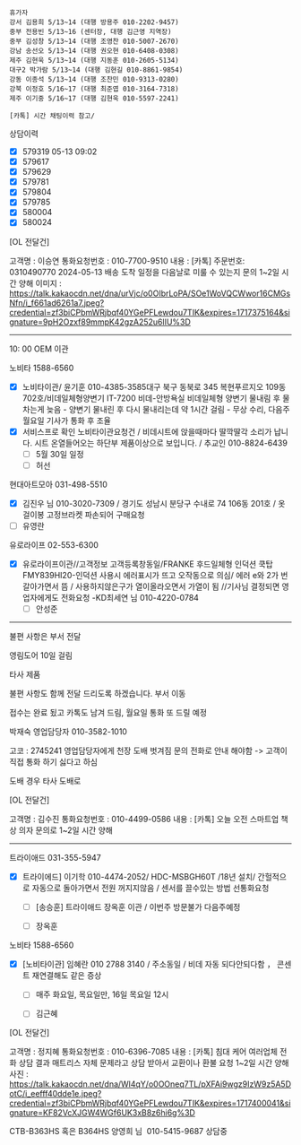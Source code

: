 ```
휴가자
강서 김용희 5/13~14 (대행 방용주 010-2202-9457)
중부 전용빈 5/13~16 (센터장, 대행 김근영 지역장)
중부 김성창 5/13~14 (대행 조영찬 010-5007-2670)
강남 송선오 5/13~14 (대행 권오현 010-6408-0308)
제주 김현욱 5/13~14 (대행 지동훈 010-2605-5134)
대구2 박가람 5/13~14 (대행 김현길 010-8861-9854)
강동 이종석 5/13~14 (대행 조찬민 010-9313-0280)
강북 이정호 5/16~17 (대행 최준엽 010-3164-7318)
제주 이기중 5/16~17 (대행 김현욱 010-5597-2241)
```

```
[카톡] 시간 채팅이력 참고/
```

상담이력
- [x] 579319 05-13 09:02
- [x] 579617
- [x] 579629
- [x] 579781
- [x] 579804
- [x] 579785
- [x] 580004
- [x] 580024

[OL 전달건]

고객명 : 이승연
통화요청번호 : 010-7700-9510
내용 : [카톡] 주문번호: 0310490770 2024-05-13 배송 도착 일정을 다음날로 미룰 수 있는지 문의 1~2일 시간 양해
이미지 : https://talk.kakaocdn.net/dna/urVjc/o0OIbrLoPA/SOe1WoVQCWwor16CMGsNfn/i_f661ad6261a7.jpeg?credential=zf3biCPbmWRjbqf40YGePFLewdou7TIK&expires=1717375164&signature=9pH2Ozxf89mmpK42gzA252u6lIU%3D

---
10: 00 OEM 이관

노비타 1588-6560
- [x] 노비타이관/ 윤기훈 010-4385-3585대구 북구 동북로 345 복현푸르지오 109동702호/비데일체형양변기 IT-7200 비데-안방욕실 비데일체형 양변기 물내림 후 물 차는게 늦음 - 양변기 물내린 후 다시 물내리는데 약 1시간 걸림 - 무상 수리, 다음주 월요일 기사가 통화 후 조율
- [x] 서비스프로 확인 노비타이관요청건  / 비데시트에 앉을때마다 딸깍딸각 소리가 납니다. 시트 온열들어오는 하단부 제품이상으로 보입니다. / 추교인 010-8824-6439
  - [ ] 5월 30일 일정
  - [ ] 허선

현대아트모아 031-498-5510
- [x] 김진우 님  010-3020-7309  /  경기도 성남시 분당구 수내로 74 106동 201호 / 옷걸이봉 고정브라켓 파손되어  구매요청
- [ ] 유영란

유로라이프 02-553-6300
- [x] 유로라이프이관//고객정보 고객등록창동일/FRANKE 후드일체형 인덕션 쿡탑 FMY839HI20-인덕션 사용시 에러표시가 뜨고 오작동으로 의심/ 에러 e와 2가 번갈아가면서 뜸 / 사용하지않은구가 열이올라오면서 가열이 됨 //기사님 결정되면 영업자에게도 전화요청 -KD최세연 님  010-4220-0784
  - [ ] 안성준 

---

불편 사항은 부서 전달

영림도어 10일 걸림

타사 제품

불편 사항도 함께 전달 드리도록 하겠습니다.  부서 이동


접수는 완료 됬고 카톡도 남겨 드림, 월요일 통화 또 드릴 예정

박재숙 영업담당자 010-3582-1010 


고코 : 2745241 영업담당자에게 천장 도배 벗겨짐 문의 전화로 안내 해야함 -> 고객이 직접 통화 하기 싫다고 하심

도배 경우 타사 도배로


[OL 전달건]

고객명 : 김수진
통화요청번호 : 010-4499-0586
내용 : [카톡] 오늘 오전 스마트업 책상 의자 문의로 
1~2일 시간 양해


---
트라이애드 031-355-5947
- [x] 트라이에드] 이기학 010-4474-2052/ HDC-MSBGH60T /18년 설치/ 간헐적으로 자동으로 돌아가면서 전원 꺼지지않음 / 센서를 끌수있는 방법 선통화요청
  - [ ] [송승훈] 트라이애드 장옥훈 이관 / 이번주 방문불가 다음주예정
  - [ ] 장옥훈


노비타 1588-6560
- [x] [노비타이관] 임혜란 010 2788 3140   / 주소동일 / 비데 자동 되다안되다함 ， 콘센트 재연결해도 같은 증상
  - [ ] 매주 화요일, 목요일만, 16일 목요일 12시
  - [ ] 김근혜


[OL 전달건]

고객명 : 정지혜
통화요청번호 : 010-6396-7085
내용 : [카톡] 침대 케어 여러업체 전화 상담 결과 매트리스 자체 문제라고 상담 받아서 교환이나 환불 요청 
1~2일 시간 양해
사진 : https://talk.kakaocdn.net/dna/Wl4qY/o0OOneq7TL/pXFAi9wgz9IzW9z5A5DotC/i_eefff40dde1e.jpeg?credential=zf3biCPbmWRjbqf40YGePFLewdou7TIK&expires=1717400041&signature=KF82VcXJGW4WGf6UK3xB8z6hi6g%3D


CTB-B363HS 혹은 B364HS 양영희 님  010-5415-9687 상담중